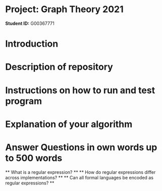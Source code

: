 # Project: Graph Theory 2021

**Student ID:** G00367771

# Introduction

# Description of repository

# Instructions on how to run and test program

# Explanation of your algorithm

# Answer Questions in own words up to 500 words

** What is a regular expression? **
** How do regular expressions differ across implementations? **
** Can all formal languages be encoded as regular expressions? **
